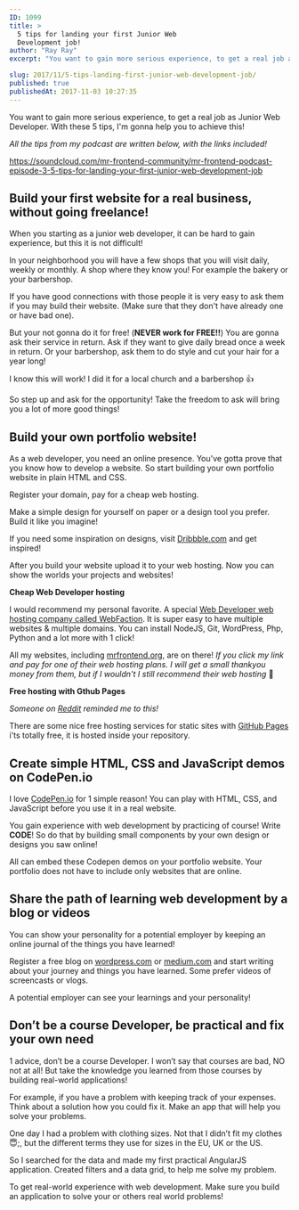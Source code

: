 ```yaml
---
ID: 1099
title: >
  5 tips for landing your first Junior Web
  Development job!
author: "Ray Ray"
excerpt: "You want to gain more serious experience, to get a real job as Junior Web Developer. With these 5 tips, I'm gonna help you to achieve this!"

slug: 2017/11/5-tips-landing-first-junior-web-development-job/
published: true
publishedAt: 2017-11-03 10:27:35
---
```

You want to gain more serious experience, to get a real job as Junior Web Developer. With these 5 tips, I'm gonna help you to achieve this!

<em>All the tips from my podcast are written below, with the links included!</em>

https://soundcloud.com/mr-frontend-community/mr-frontend-podcast-episode-3-5-tips-for-landing-your-first-junior-web-development-job
<h2><b>Build your first website for a real business, without going freelance!</b></h2>
When you starting as a junior web developer, it can be hard to gain experience, but this it is not difficult!

In your neighborhood you will have a few shops that you will visit daily, weekly or monthly. A shop where they know you! For example the bakery or your barbershop.

If you have good connections with those people it is very easy to ask them if you may build their website. (Make sure that they don't have already one or have bad one).

But your not gonna do it for free! (<b>NEVER work for FREE!!</b>) You are gonna ask their service in return. Ask if they want to give daily bread once a week in return. Or your barbershop, ask them to do style and cut your hair for a year long!

I know this will work! I did it for a local church and a barbershop 👍

So step up and ask for the opportunity! Take the freedom to ask will bring you a lot of more good things!
<h2><b>Build your own portfolio website!</b></h2>
As a web developer, you need an online presence. You've gotta prove that you know how to develop a website. So start building your own portfolio website in plain HTML and CSS.

Register your domain, pay for a cheap web hosting.

Make a simple design for yourself on paper or a design tool you prefer. Build it like you imagine!

If you need some inspiration on designs, visit <a href="http://dribbble.com/">Dribbble.com</a> and get inspired!

After you build your website upload it to your web hosting. Now you can show the worlds your projects and websites!

<b>Cheap Web Developer hosting</b>

I would recommend my personal favorite. A special <a href="https://www.webfaction.com/?aid=73781">Web Developer web hosting company called WebFaction</a>. It is super easy to have multiple websites &amp; multiple domains. You can install NodeJS, Git, WordPress, Php, Python and a lot more with 1 click!

All my websites, including <a href="https://mrfrontend.org/">mrfrontend.org</a>, are on there! <i>If you click my link and pay for one of their web hosting plans. I will get a small thankyou money from them, but if I wouldn't I still recommend their web hosting</i> 🙏

<strong>Free hosting with Gthub Pages</strong>

<em>Someone on <a href="https://www.reddit.com/r/webdev/comments/7ai8u8/5_tips_for_landing_your_first_junior_web/" target="_blank" rel="noopener">Reddit</a> reminded me to this!</em>

There are some nice free hosting services for static sites with <a href="https://pages.github.com/" target="_blank" rel="nofollow noopener">GitHub Pages</a> i'ts totally free, it is hosted inside your repository.
<h2><b>Create simple HTML, CSS and JavaScript demos on CodePen.io</b></h2>
I love <a href="http://codepen.io/">CodePen.io</a> for 1 simple reason! You can play with HTML, CSS, and JavaScript before you use it in a real website.

You gain experience with web development by practicing of course! Write <b>CODE</b>! So do that by building small components by your own design or designs you saw online!

All can embed these Codepen demos on your portfolio website. Your portfolio does not have to include only websites that are online.
<h2><b>Share the path of learning web development by a blog or videos</b></h2>
You can show your personality for a potential employer by keeping an online journal of the things you have learned!

Register a free blog on <a href="http://wordpress.com/">wordpress.com</a> or <a href="http://medium.com/">medium.com</a> and start writing about your journey and things you have learned. Some prefer videos of screencasts or vlogs.

A potential employer can see your learnings and your personality!
<h2><b>Don’t be a course Developer, be practical and fix your own need</b></h2>
1 advice, don’t be a course Developer. I won’t say that courses are bad, NO not at all! But take the knowledge you learned from those courses by building real-world applications!

For example, if you have a problem with keeping track of your expenses. Think about a solution how you could fix it. Make an app that will help you solve your problems.

One day I had a problem with clothing sizes. Not that I didn’t fit my clothes 😇;, but the different terms they use for sizes in the EU, UK or the US.

So I searched for the data and made my first practical AngularJS application. Created filters and a data grid, to help me solve my problem.

To get real-world experience with web development. Make sure you build an application to solve your or others real world problems!
